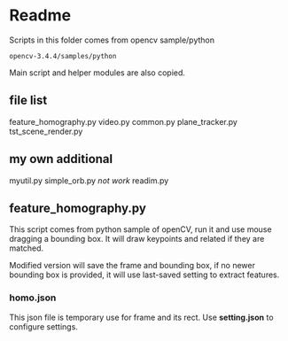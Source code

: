 # Readme

Scripts in this folder comes from opencv sample/python
```
opencv-3.4.4/samples/python
```

Main script and helper modules are also copied.

## file list

feature_homography.py
video.py
common.py
plane_tracker.py
tst_scene_render.py


## my own additional

myutil.py
simple_orb.py *_*not work*_*
readim.py

## feature_homography.py

This script comes from python sample of openCV, run it and use mouse dragging
a bounding box. It will draw keypoints and related if they are matched.

Modified version will save the frame and bounding box, if no newer bounding box
is provided, it will use last-saved setting to extract features.

### homo.json

This json file is temporary use for frame and its rect. Use __setting.json__ to
configure settings.
